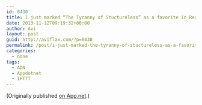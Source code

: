```yaml
---
id: 8430
title: I just marked “The Tyranny of Stuctureless” as a favorite in Readability. http://www.readability.com/articles/ogbvk6qe
date: 2013-11-12T09:19:32+00:00
author: Avi
layout: post
guid: http://aviflax.com/?p=8430
permalink: /post/i-just-marked-the-tyranny-of-stuctureless-as-a-favorite-in-readability-httpwww-readability-comarticlesogbvk6qe/
categories:
  - none
tags:
  - ADN
  - Appdotnet
  - IFTTT
---
```

(Originally published [on App.net](http://alpha.app.net/aviflax/post/14813846).)